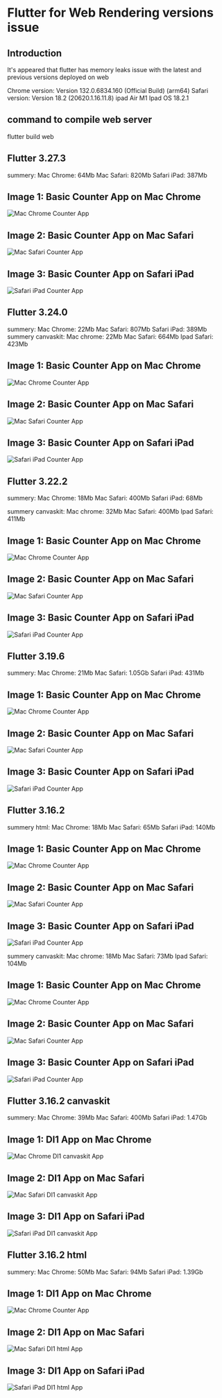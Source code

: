 # Flutter for Web Rendering versions issue

## Introduction
It's appeared that flutter has memory leaks issue with the latest and previous versions deployed on web

Chrome version: Version 132.0.6834.160 (Official Build) (arm64)
Safari version: Version 18.2 (20620.1.16.11.8)
ipad Air M1 Ipad OS 18.2.1 

## command to compile web server
flutter build web

## Flutter 3.27.3 
summery:
Mac Chrome: 64Mb
Mac Safari: 820Mb
Safari iPad: 387Mb
## Image 1: Basic Counter App on Mac Chrome  
![Mac Chrome Counter App](./images/image_3_27_3_chrome_pc.png)

## Image 2: Basic Counter App on Mac Safari  
![Mac Safari Counter App](./images/image_3_27_3_safari_pc.png)

## Image 3: Basic Counter App on Safari iPad  
![Safari iPad Counter App](./images/image_3_27_3_safari_ipad.png)

## Flutter 3.24.0
summery:
Mac Chrome: 22Mb
Mac Safari: 807Mb
Safari iPad: 389Mb  
summery canvaskit:
Mac chrome: 22Mb
Mac Safari: 664Mb
Ipad Safari: 423Mb
## Image 1: Basic Counter App on Mac Chrome  
![Mac Chrome Counter App](./images/image_3_24_0_chrome_pc.png)

## Image 2: Basic Counter App on Mac Safari  
![Mac Safari Counter App](./images/image_3_24_0_safari_pc.png)

## Image 3: Basic Counter App on Safari iPad  
![Safari iPad Counter App](./images/image_3_24_0_safari_ipad.png)

## Flutter 3.22.2
summery:
Mac Chrome: 18Mb
Mac Safari: 400Mb
Safari iPad: 68Mb  

summery canvaskit:
Mac chrome: 32Mb
Mac Safari: 400Mb
Ipad Safari: 411Mb
## Image 1: Basic Counter App on Mac Chrome  
![Mac Chrome Counter App](./images/image_3_22_2_chrome_pc.png)

## Image 2: Basic Counter App on Mac Safari  
![Mac Safari Counter App](./images/image_3_22_2_safari_pc.png)

## Image 3: Basic Counter App on Safari iPad  
![Safari iPad Counter App](./images/image_3_22_2_safari_ipad.png)


## Flutter 3.19.6
summery:
Mac Chrome: 21Mb
Mac Safari: 1.05Gb
Safari iPad: 431Mb
## Image 1: Basic Counter App on Mac Chrome  
![Mac Chrome Counter App](./images/image_3_19_6_chrome_pc.png)

## Image 2: Basic Counter App on Mac Safari  
![Mac Safari Counter App](./images/image_3_19_6_safari_pc.png)

## Image 3: Basic Counter App on Safari iPad  
![Safari iPad Counter App](./images/image_3_19_6_safari_ipad.png)

## Flutter 3.16.2
summery html:
Mac Chrome: 18Mb
Mac Safari: 65Mb
Safari iPad: 140Mb  
## Image 1: Basic Counter App on Mac Chrome  
![Mac Chrome Counter App](./images/image_3_16_2_chrome_pc.png)

## Image 2: Basic Counter App on Mac Safari  
![Mac Safari Counter App](./images/image_3_19_2_safari_pc.png)

## Image 3: Basic Counter App on Safari iPad  
![Safari iPad Counter App](./images/image_3_16_2_safari_ipad.png)


summery canvaskit:
Mac chrome: 18Mb
Mac Safari: 73Mb
Ipad Safari: 104Mb
## Image 1: Basic Counter App on Mac Chrome  
![Mac Chrome Counter App](.images/image_3_16_2_chrome_pc_canvaskit.png)

## Image 2: Basic Counter App on Mac Safari  
![Mac Safari Counter App](.images/image_3_16_2_safari_pc_canvaskit.png)

## Image 3: Basic Counter App on Safari iPad  
![Safari iPad Counter App](./images/image_3_22_2_safari_ipad.png)


## Flutter 3.16.2 canvaskit
summery:
Mac Chrome: 39Mb
Mac Safari: 400Mb
Safari iPad: 1.47Gb
## Image 1: DI1 App on Mac Chrome  
![Mac Chrome DI1 canvaskit App](.images/image_3_16_2_DI1_chrome_pc_canvaskit.png)

## Image 2: DI1 App on Mac Safari  
![Mac Safari DI1 canvaskit App](.images/image_3_16_2_DI1_safari_pc_canvaskit.png)

## Image 3: DI1 App on Safari iPad  
![Safari iPad DI1 canvaskit App](.images/image_3_16_2_DI1_safari_Ipad_canvaskit.png)

## Flutter 3.16.2 html
summery:
Mac Chrome: 50Mb
Mac Safari: 94Mb
Safari iPad: 1.39Gb
## Image 1: DI1 App on Mac Chrome  
![Mac Chrome Counter App](.images/image_3_16_2_DI1_chrome_pc_canvaskit.png)

## Image 2: DI1 App on Mac Safari  
![Mac Safari DI1 html App](.images/image_3_16_2_DI1_safari_pc_html.png)

## Image 3: DI1 App on Safari iPad  
![Safari iPad DI1 html App](.images/image_3_16_2_DI1_safari_ipad_html.png)